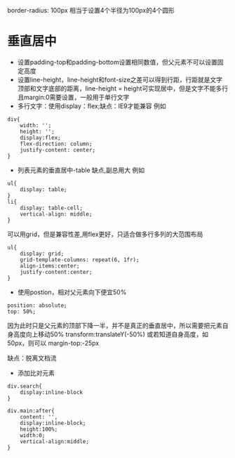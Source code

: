 border-radius: 100px 相当于设置4个半径为100px的4个圆形
# 垂直居中
- 设置padding-top和padding-bottom设置相同数值，但父元素不可以设置固定高度
- 设置line-height，line-height和font-size之差可以得到行距，行距就是文字顶部和文字底部的距离，line-height = height可实现居中，但是文字不能多行且margin:0需要设置，一般用于单行文字
- 多行文字：使用display：flex;缺点：IE9才能兼容
例如
```
div{
    width: '';
    height: '';
    display:flex;
    flex-direction: column;
    justify-content: center;
}
```
- 列表元素的垂直居中-table 缺点,副总用大
例如
```
ul{
    display: table;
}
li{
    display: table-cell;
    vertical-align: middle;
}
```
可以用grid，但是兼容性差,用flex更好，只适合做多行多列的大范围布局
```
ul{
    display: grid;
    grid-template-columns: repeat(6, 1fr);
    align-items:center;
    justify-content:center;
}
```
- 使用postion，相对父元素向下便宜50%
```
position: absolute;
top: 50%;
```
因为此时只是父元素的顶部下降一半，并不是真正的垂直居中，所以需要把元素自身高度向上移动50%
transform:translateY(-50%)
或若知道自身高度，如50px，则可以
margin-top:-25px

缺点：脱离文档流
- 添加比对元素
```
div.search{
    display:inline-block
}

div.main:after{
    content: '',
    display:inline-block;
    height:100%;
    width:0;
    vertical-align:middle;
}
```

